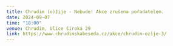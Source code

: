 ```yaml
---
title: Chrudim (o)žije - Nebude! Akce zrušena pořadatelem.
date: 2024-09-07
time: "18:00"
venue: Chrudim, Ulice široká 29
link: https://www.chrudimskabeseda.cz/akce/chrudim-ozije-3/
---
```

